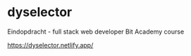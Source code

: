 # dyselector
Eindopdracht - full stack web developer Bit Academy course

https://dyselector.netlify.app/
